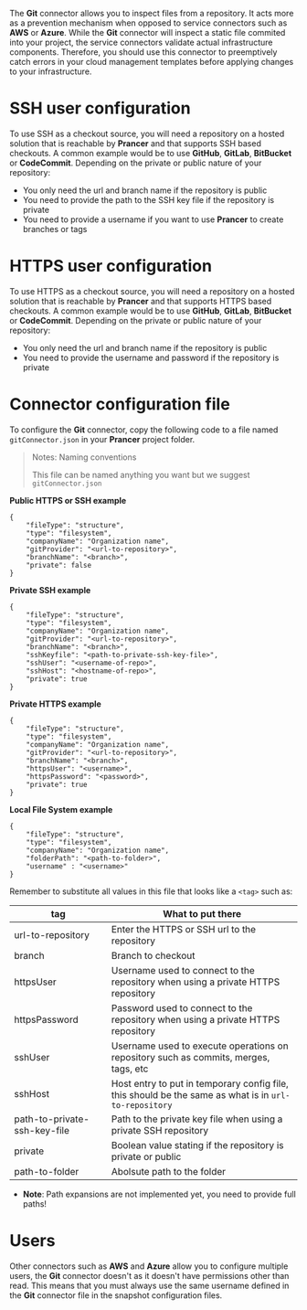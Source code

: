 The **Git** connector allows you to inspect files from a repository. It acts more as a prevention mechanism when opposed to service connectors such as **AWS** or **Azure**. While the **Git** connector will inspect a static file commited into your project, the service connectors validate actual infrastructure components. Therefore, you should use this connector to preemptively catch errors in your cloud management templates before applying changes to your infrastructure.

# SSH user configuration

To use SSH as a checkout source, you will need a repository on a hosted solution that is reachable by **Prancer** and that supports SSH based checkouts. A common example would be to use **GitHub**, **GitLab**, **BitBucket** or **CodeCommit**. Depending on the private or public nature of your repository:

- You only need the url and branch name if the repository is public
- You need to provide the path to the SSH key file if the repository is private
- You need to provide a username if you want to use **Prancer** to create branches or tags

# HTTPS user configuration

To use HTTPS as a checkout source, you will need a repository on a hosted solution that is reachable by **Prancer** and that supports HTTPS based checkouts. A common example would be to use **GitHub**, **GitLab**, **BitBucket** or **CodeCommit**. Depending on the private or public nature of your repository:

- You only need the url and branch name if the repository is public
- You need to provide the username and password if the repository is private

# Connector configuration file

To configure the **Git** connector, copy the following code to a file named `gitConnector.json` in your **Prancer** project folder.

> <NoteTitle>Notes: Naming conventions</NoteTitle>
>
> This file can be named anything you want but we suggest `gitConnector.json`

**Public HTTPS or SSH example**

    {
        "fileType": "structure",
        "type": "filesystem",
        "companyName": "Organization name",
        "gitProvider": "<url-to-repository>",
        "branchName": "<branch>",
        "private": false
    }

**Private SSH example**

    {
        "fileType": "structure",
        "type": "filesystem",
        "companyName": "Organization name",
        "gitProvider": "<url-to-repository>",
        "branchName": "<branch>",
        "sshKeyfile": "<path-to-private-ssh-key-file>",
        "sshUser": "<username-of-repo>",
        "sshHost": "<hostname-of-repo>",
        "private": true
    }

**Private HTTPS example**

    {
        "fileType": "structure",
        "type": "filesystem",
        "companyName": "Organization name",
        "gitProvider": "<url-to-repository>",
        "branchName": "<branch>",
        "httpsUser": "<username>",
        "httpsPassword": "<password>",
        "private": true
    }

**Local File System example**

    {
        "fileType": "structure",
        "type": "filesystem",
        "companyName": "Organization name",
        "folderPath": "<path-to-folder>",
        "username" : "<username>"
    }

Remember to substitute all values in this file that looks like a `<tag>` such as:

| tag | What to put there |
|-----|-------------------|
| url-to-repository | Enter the HTTPS or SSH url to the repository |
| branch | Branch to checkout |
| httpsUser | Username used to connect to the repository when using a private HTTPS repository |
| httpsPassword | Password used to connect to the repository when using a private HTTPS repository |
| sshUser | Username used to execute operations on repository such as commits, merges, tags, etc |
| sshHost | Host entry to put in temporary config file, this should be the same as what is in `url-to-repository` |
| path-to-private-ssh-key-file | Path to the private key file when using a private SSH repository |
| private | Boolean value stating if the repository is private or public |
| path-to-folder | Abolsute path to the folder  |

* **Note**: Path expansions are not implemented yet, you need to provide full paths!

# Users

Other connectors such as **AWS** and **Azure** allow you to configure multiple users, the **Git** connector doesn't as it doesn't have permissions other than read. This means that you must always use the same username defined in the **Git** connector file in the snapshot configuration files.